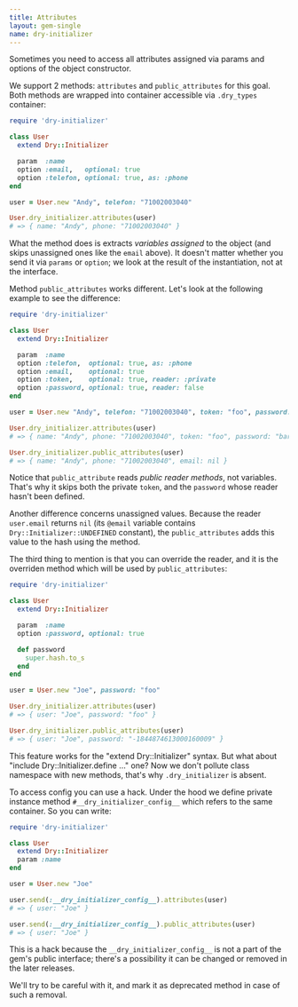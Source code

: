 ```yaml
---
title: Attributes
layout: gem-single
name: dry-initializer
---
```


Sometimes you need to access all attributes assigned via params and options of the object constructor.

We support 2 methods: `attributes` and `public_attributes` for this goal. Both methods are wrapped into container accessible via `.dry_types` container:

```ruby
require 'dry-initializer'

class User
  extend Dry::Initializer

  param  :name
  option :email,   optional: true
  option :telefon, optional: true, as: :phone
end

user = User.new "Andy", telefon: "71002003040"

User.dry_initializer.attributes(user)
# => { name: "Andy", phone: "71002003040" }
```

What the method does is extracts *variables assigned* to the object (and skips unassigned ones like the `email` above). It doesn't matter whether you send it via `params` or `option`; we look at the result of the instantiation, not at the interface.

Method `public_attributes` works different. Let's look at the following example to see the difference:

```ruby
require 'dry-initializer'

class User
  extend Dry::Initializer

  param  :name
  option :telefon,  optional: true, as: :phone
  option :email,    optional: true
  option :token,    optional: true, reader: :private
  option :password, optional: true, reader: false
end

user = User.new "Andy", telefon: "71002003040", token: "foo", password: "bar"

User.dry_initializer.attributes(user)
# => { name: "Andy", phone: "71002003040", token: "foo", password: "bar" }

User.dry_initializer.public_attributes(user)
# => { name: "Andy", phone: "71002003040", email: nil }
```

Notice that `public_attribute` reads *public reader methods*, not variables. That's why it skips both the private `token`, and the `password` whose reader hasn't been defined.

Another difference concerns unassigned values. Because the reader `user.email` returns `nil` (its `@email` variable contains `Dry::Initializer::UNDEFINED` constant), the `public_attributes` adds this value to the hash using the method.

The third thing to mention is that you can override the reader, and it is the overriden method which will be used by `public_attributes`:

```ruby
require 'dry-initializer'

class User
  extend Dry::Initializer

  param  :name
  option :password, optional: true

  def password
    super.hash.to_s
  end
end

user = User.new "Joe", password: "foo"

User.dry_initializer.attributes(user)
# => { user: "Joe", password: "foo" }

User.dry_initializer.public_attributes(user)
# => { user: "Joe", password: "-1844874613000160009" }
```

This feature works for the "extend Dry::Initializer" syntax. But what about "include Dry::Initializer.define ..." one? Now we don't pollute class namespace with new methods, that's why `.dry_initializer` is absent.

To access config you can use a hack. Under the hood we define private instance method `#__dry_initializer_config__` which refers to the same container. So you can write:

```ruby
require 'dry-initializer'

class User
  extend Dry::Initializer
  param :name
end

user = User.new "Joe"

user.send(:__dry_initializer_config__).attributes(user)
# => { user: "Joe" }

user.send(:__dry_initializer_config__).public_attributes(user)
# => { user: "Joe" }
```

This is a hack because the `__dry_initializer_config__` is not a part of the gem's public interface; there's a possibility it can be changed or removed in the later releases.

We'll try to be careful with it, and mark it as deprecated method in case of such a removal.
